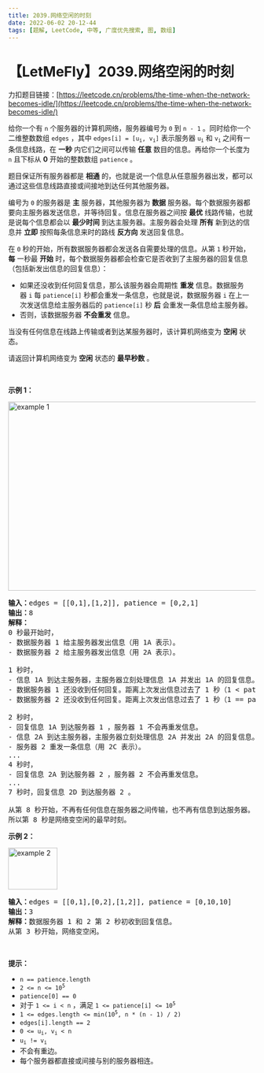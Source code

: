 ```yaml
---
title: 2039.网络空闲的时刻
date: 2022-06-02 20-12-44
tags: [题解, LeetCode, 中等, 广度优先搜索, 图, 数组]
---
```


# 【LetMeFly】2039.网络空闲的时刻

力扣题目链接：[https://leetcode.cn/problems/the-time-when-the-network-becomes-idle/](https://leetcode.cn/problems/the-time-when-the-network-becomes-idle/)

<p>给你一个有 <code>n</code>&nbsp;个服务器的计算机网络，服务器编号为&nbsp;<code>0</code>&nbsp;到&nbsp;<code>n - 1</code>&nbsp;。同时给你一个二维整数数组&nbsp;<code>edges</code>&nbsp;，其中&nbsp;<code>edges[i] = [u<sub>i</sub>, v<sub>i</sub>]</code>&nbsp;表示服务器&nbsp;<code>u<sub>i</sub></code> 和&nbsp;<code>v<sub>i</sub></code><sub>&nbsp;</sub>之间有一条信息线路，在&nbsp;<strong>一秒</strong>&nbsp;内它们之间可以传输&nbsp;<strong>任意</strong>&nbsp;数目的信息。再给你一个长度为 <code>n</code>&nbsp;且下标从&nbsp;<strong>0</strong>&nbsp;开始的整数数组&nbsp;<code>patience</code>&nbsp;。</p>

<p>题目保证所有服务器都是 <b>相通</b>&nbsp;的，也就是说一个信息从任意服务器出发，都可以通过这些信息线路直接或间接地到达任何其他服务器。</p>

<p>编号为 <code>0</code>&nbsp;的服务器是 <strong>主</strong>&nbsp;服务器，其他服务器为 <strong>数据</strong>&nbsp;服务器。每个数据服务器都要向主服务器发送信息，并等待回复。信息在服务器之间按 <strong>最优</strong>&nbsp;线路传输，也就是说每个信息都会以 <strong>最少时间</strong>&nbsp;到达主服务器。主服务器会处理 <strong>所有</strong>&nbsp;新到达的信息并 <strong>立即</strong>&nbsp;按照每条信息来时的路线 <strong>反方向</strong> 发送回复信息。</p>

<p>在 <code>0</code>&nbsp;秒的开始，所有数据服务器都会发送各自需要处理的信息。从第 <code>1</code>&nbsp;秒开始，<strong>每</strong>&nbsp;一秒最 <strong>开始</strong>&nbsp;时，每个数据服务器都会检查它是否收到了主服务器的回复信息（包括新发出信息的回复信息）：</p>

<ul>
	<li>如果还没收到任何回复信息，那么该服务器会周期性&nbsp;<strong>重发</strong>&nbsp;信息。数据服务器&nbsp;<code>i</code>&nbsp;每&nbsp;<code>patience[i]</code>&nbsp;秒都会重发一条信息，也就是说，数据服务器&nbsp;<code>i</code>&nbsp;在上一次发送信息给主服务器后的 <code>patience[i]</code>&nbsp;秒 <strong>后</strong>&nbsp;会重发一条信息给主服务器。</li>
	<li>否则，该数据服务器&nbsp;<strong>不会重发</strong>&nbsp;信息。</li>
</ul>

<p>当没有任何信息在线路上传输或者到达某服务器时，该计算机网络变为 <strong>空闲</strong>&nbsp;状态。</p>

<p>请返回计算机网络变为 <strong>空闲</strong>&nbsp;状态的&nbsp;<strong>最早秒数</strong>&nbsp;。</p>

<p>&nbsp;</p>

<p><strong>示例 1：</strong></p>

<p><img alt="example 1" src="https://assets.leetcode.com/uploads/2021/09/22/quiet-place-example1.png" style="width: 750px; height: 384px;"></p>

<pre><b>输入：</b>edges = [[0,1],[1,2]], patience = [0,2,1]
<b>输出：</b>8
<strong>解释：</strong>
0 秒最开始时，
- 数据服务器 1 给主服务器发出信息（用 1A 表示）。
- 数据服务器 2 给主服务器发出信息（用 2A 表示）。

1 秒时，
- 信息 1A 到达主服务器，主服务器立刻处理信息 1A 并发出 1A 的回复信息。
- 数据服务器 1 还没收到任何回复。距离上次发出信息过去了 1 秒（1 &lt; patience[1] = 2），所以不会重发信息。
- 数据服务器 2 还没收到任何回复。距离上次发出信息过去了 1 秒（1 == patience[2] = 1），所以它重发一条信息（用 2B 表示）。

2 秒时，
- 回复信息 1A 到达服务器 1 ，服务器 1 不会再重发信息。
- 信息 2A 到达主服务器，主服务器立刻处理信息 2A 并发出 2A 的回复信息。
- 服务器 2 重发一条信息（用 2C 表示）。
...
4 秒时，
- 回复信息 2A 到达服务器 2 ，服务器 2 不会再重发信息。
...
7 秒时，回复信息 2D 到达服务器 2 。

从第 8 秒开始，不再有任何信息在服务器之间传输，也不再有信息到达服务器。
所以第 8 秒是网络变空闲的最早时刻。
</pre>

<p><strong>示例 2：</strong></p>

<p><img alt="example 2" src="https://assets.leetcode.com/uploads/2021/09/04/network_a_quiet_place_2.png" style="width: 100px; height: 85px;"></p>

<pre><b>输入：</b>edges = [[0,1],[0,2],[1,2]], patience = [0,10,10]
<b>输出：</b>3
<b>解释：</b>数据服务器 1 和 2 第 2 秒初收到回复信息。
从第 3 秒开始，网络变空闲。
</pre>

<p>&nbsp;</p>

<p><strong>提示：</strong></p>

<ul>
	<li><code>n == patience.length</code></li>
	<li><code>2 &lt;= n &lt;= 10<sup>5</sup></code></li>
	<li><code>patience[0] == 0</code></li>
	<li>对于&nbsp;<code>1 &lt;= i &lt; n</code> ，满足&nbsp;<code>1 &lt;= patience[i] &lt;= 10<sup>5</sup></code></li>
	<li><code>1 &lt;= edges.length &lt;= min(10<sup>5</sup>, n * (n - 1) / 2)</code></li>
	<li><code>edges[i].length == 2</code></li>
	<li><code>0 &lt;= u<sub>i</sub>, v<sub>i</sub> &lt; n</code></li>
	<li><code>u<sub>i</sub> != v<sub>i</sub></code></li>
	<li>不会有重边。</li>
	<li>每个服务器都直接或间接与别的服务器相连。</li>
</ul>


    